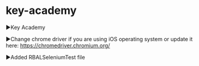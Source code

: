 # key-academy

►Key Academy

►Change chrome driver if you are using iOS operating system or update it here: https://chromedriver.chromium.org/

►Added RBALSeleniumTest file
